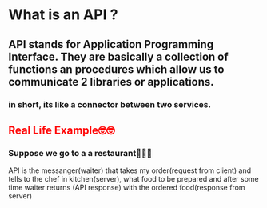 <h1> What is an API ?</h1>
<h2> API stands for Application Programming Interface. They are basically a collection of functions an procedures which allow us to communicate 2 libraries or applications.</h2>  

<h3> in short, its like a connector between two services.</h3>

<div>
  <h2 style="color: red;">Real Life Example🤓🤓</h2>
  <h3> Suppose we go to a a restaurant🍕🍔🍟</h3>
  <p> API is the messanger(waiter) that takes my order(request from client) and tells to the chef in kitchen(server), what food to be prepared and after some time waiter returns (API response) with the ordered food(response from server)</p>
</div>
